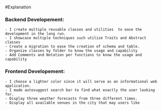 #Explanation

### Backend Developement:
    - I create multiple reusable classes and utilities  to ease the development in the long run.
    - I showcase multiple techniques such utilize Traits and Abstract classes
    - Create a migration to ease the creation of schema and table.
    - Organize classes by folder to know the usage and capability
    - Add Comments and Notation per functions to know the usage and capability


### Frontend Developement:
    - I choose a lighter color since it will serve as an informational web application.
    - I made autosuggest search bar to find what exactly the user looking for.
    - Display three weather forecasts from three different times.
    - Display all available venues in the city that may users like